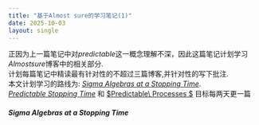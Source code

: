 ```yaml
---
title: "基于Almost sure的学习笔记(1)"
date: 2025-10-03
layout: single
---
```


正因为上一篇笔记中对$predictable$这一概念理解不深，因此这篇笔记计划学习$Almost sure$博客中的相关部分.  
计划每篇笔记中精读最有针对性的不超过三篇博客,并针对性的写下批注.  
本文计划学习的路线为:
[$Sigma\ Algebras\  at\ a\ Stopping\ Time$](https://almostsuremath.com/2009/11/23/sigma-algebras-at-a-stopping-time/). 
[$Predictable\  Stopping\  Time$](https://almostsuremath.com/2009/11/30/predictable-stopping-times/)
和
[$Predictable\  Processes $](https://almostsuremath.com/2016/11/22/predictable-processes/)
目标每两天更一篇

##### $Sigma\ Algebras\  at\ a\ Stopping\ Time$
